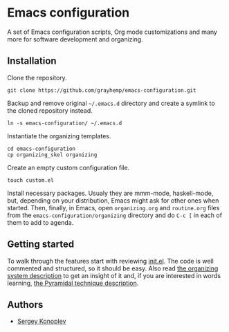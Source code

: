 # Emacs configuration

A set of Emacs configuration scripts, Org mode customizations and many
more for software development and organizing.

## Installation

Clone the repository.

    git clone https://github.com/grayhemp/emacs-configuration.git

Backup and remove original `~/.emacs.d` directory and create a symlink
to the cloned repository instead.

    ln -s emacs-configuration/ ~/.emacs.d

Instantiate the organizing templates.

    cd emacs-configuration
    cp organizing_skel organizing

Create an empty custom configuration file.

    touch custom.el

Install necessary packages. Usualy they are mmm-mode, haskell-mode,
but, depending on your distribution, Emacs might ask for other ones
when started. Then, finally, in Emacs, open `organizing.org` and
`routine.org` files from the `emacs-configuration/organizing`
directory and do `C-c [` in each of them to add to agenda.

## Getting started

To walk through the features start with reviewing
[init.el](init.el). The code is well commented and structured, so it
should be easy. Also read [the organizing system
description](organizing_skel/organizing.txt) to get an insight of it
and, if you are interested in words learning, [the Pyramidal technique
description](organizing_skel/pyramidal.txt).

## Authors

- [Sergey Konoplev](mailto:gray.ru@gmail.com)
